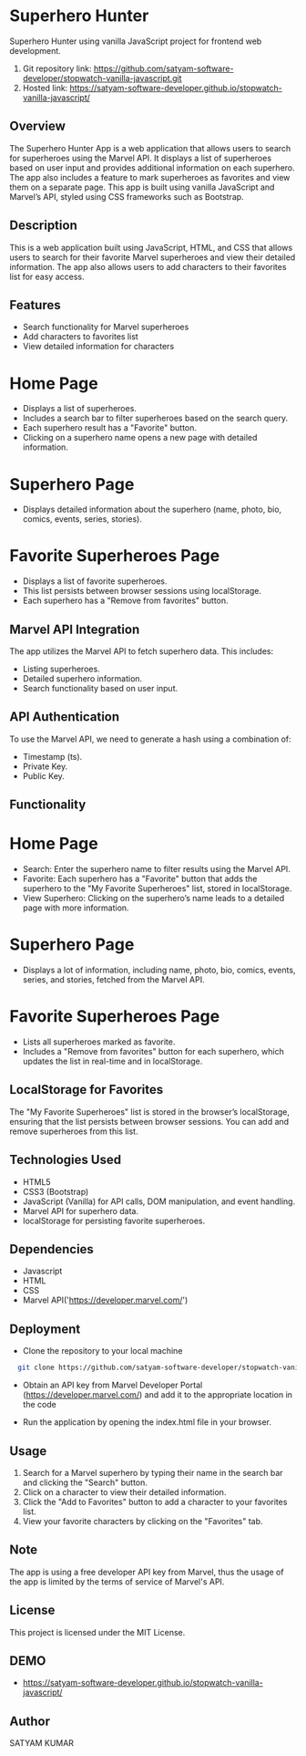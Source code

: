# Superhero Hunter

Superhero Hunter using vanilla JavaScript project for frontend web development.

1. Git repository link: https://github.com/satyam-software-developer/stopwatch-vanilla-javascript.git
2. Hosted link: https://satyam-software-developer.github.io/stopwatch-vanilla-javascript/

## Overview

The Superhero Hunter App is a web application that allows users to search for superheroes using the Marvel API. It displays a list of superheroes based on user input and provides additional information on each superhero. The app also includes a feature to mark superheroes as favorites and view them on a separate page. This app is built using vanilla JavaScript and Marvel’s API, styled using CSS frameworks such as Bootstrap.

## Description

This is a web application built using JavaScript, HTML, and CSS that allows users to search for their favorite Marvel superheroes and view their detailed information. The app also allows users to add characters to their favorites list for easy access.

## Features

- Search functionality for Marvel superheroes
- Add characters to favorites list
- View detailed information for characters

# Home Page

- Displays a list of superheroes.
- Includes a search bar to filter superheroes based on the search query.
- Each superhero result has a "Favorite" button.
- Clicking on a superhero name opens a new page with detailed information.

# Superhero Page

- Displays detailed information about the superhero (name, photo, bio, comics, events, series, stories).

# Favorite Superheroes Page

- Displays a list of favorite superheroes.
- This list persists between browser sessions using localStorage.
- Each superhero has a "Remove from favorites" button.

## Marvel API Integration

The app utilizes the Marvel API to fetch superhero data. This includes:

- Listing superheroes.
- Detailed superhero information.
- Search functionality based on user input.

## API Authentication

To use the Marvel API, we need to generate a hash using a combination of:

- Timestamp (ts).
- Private Key.
- Public Key.

## Functionality

# Home Page

- Search: Enter the superhero name to filter results using the Marvel API.
- Favorite: Each superhero has a "Favorite" button that adds the superhero to the "My Favorite Superheroes" list, stored in localStorage.
- View Superhero: Clicking on the superhero’s name leads to a detailed page with more information.

# Superhero Page

- Displays a lot of information, including name, photo, bio, comics, events, series, and stories, fetched from the Marvel API.

# Favorite Superheroes Page

- Lists all superheroes marked as favorite.
- Includes a "Remove from favorites" button for each superhero, which updates the list in real-time and in localStorage.

## LocalStorage for Favorites

The "My Favorite Superheroes" list is stored in the browser’s localStorage, ensuring that the list persists between browser sessions. You can add and remove superheroes from this list.

## Technologies Used

- HTML5
- CSS3 (Bootstrap)
- JavaScript (Vanilla) for API calls, DOM manipulation, and event handling.
- Marvel API for superhero data.
- localStorage for persisting favorite superheroes.

## Dependencies

- Javascript
- HTML
- CSS
- Marvel API('https://developer.marvel.com/')

## Deployment

- Clone the repository to your local machine

```bash
  git clone https://github.com/satyam-software-developer/stopwatch-vanilla-javascript.git
```

- Obtain an API key from Marvel Developer Portal (https://developer.marvel.com/) and add it to the appropriate location in the code

- Run the application by opening the index.html file in your browser.

## Usage

1. Search for a Marvel superhero by typing their name in the search bar and clicking the "Search" button.
2. Click on a character to view their detailed information.
3. Click the "Add to Favorites" button to add a character to your favorites list.
4. View your favorite characters by clicking on the "Favorites" tab.

## Note

The app is using a free developer API key from Marvel, thus the usage of the app is limited by the terms of service of Marvel's API.

## License

This project is licensed under the MIT License.

## DEMO

- https://satyam-software-developer.github.io/stopwatch-vanilla-javascript/

## Author

SATYAM KUMAR
